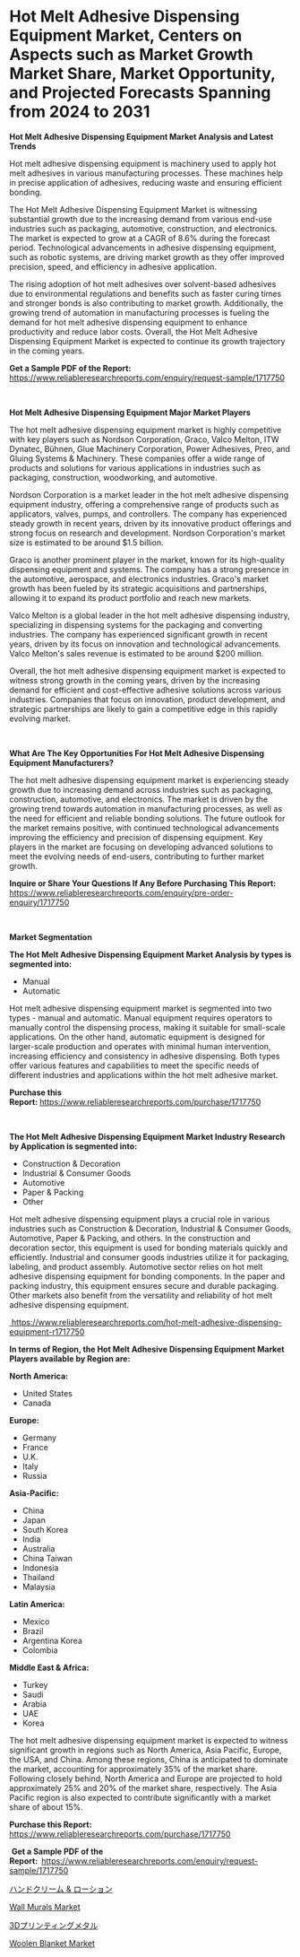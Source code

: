 <p><h1>Hot Melt Adhesive Dispensing Equipment Market, Centers on Aspects such as Market Growth Market Share, Market Opportunity, and Projected Forecasts Spanning from 2024 to 2031</h1></p><p><strong>Hot Melt Adhesive Dispensing Equipment Market Analysis and Latest Trends</strong></p>
<p><p>Hot melt adhesive dispensing equipment is machinery used to apply hot melt adhesives in various manufacturing processes. These machines help in precise application of adhesives, reducing waste and ensuring efficient bonding.</p><p>The Hot Melt Adhesive Dispensing Equipment Market is witnessing substantial growth due to the increasing demand from various end-use industries such as packaging, automotive, construction, and electronics. The market is expected to grow at a CAGR of 8.6% during the forecast period. Technological advancements in adhesive dispensing equipment, such as robotic systems, are driving market growth as they offer improved precision, speed, and efficiency in adhesive application.</p><p>The rising adoption of hot melt adhesives over solvent-based adhesives due to environmental regulations and benefits such as faster curing times and stronger bonds is also contributing to market growth. Additionally, the growing trend of automation in manufacturing processes is fueling the demand for hot melt adhesive dispensing equipment to enhance productivity and reduce labor costs. Overall, the Hot Melt Adhesive Dispensing Equipment Market is expected to continue its growth trajectory in the coming years.</p></p>
<p><strong>Get a Sample PDF of the Report:&nbsp;</strong> <a href="https://www.reliableresearchreports.com/enquiry/request-sample/1717750">https://www.reliableresearchreports.com/enquiry/request-sample/1717750</a></p>
<p>&nbsp;</p>
<p><strong>Hot Melt Adhesive Dispensing Equipment Major Market Players</strong></p>
<p><p>The hot melt adhesive dispensing equipment market is highly competitive with key players such as Nordson Corporation, Graco, Valco Melton, ITW Dynatec, Bühnen, Glue Machinery Corporation, Power Adhesives, Preo, and Gluing Systems & Machinery. These companies offer a wide range of products and solutions for various applications in industries such as packaging, construction, woodworking, and automotive.</p><p>Nordson Corporation is a market leader in the hot melt adhesive dispensing equipment industry, offering a comprehensive range of products such as applicators, valves, pumps, and controllers. The company has experienced steady growth in recent years, driven by its innovative product offerings and strong focus on research and development. Nordson Corporation's market size is estimated to be around $1.5 billion.</p><p>Graco is another prominent player in the market, known for its high-quality dispensing equipment and systems. The company has a strong presence in the automotive, aerospace, and electronics industries. Graco's market growth has been fueled by its strategic acquisitions and partnerships, allowing it to expand its product portfolio and reach new markets.</p><p>Valco Melton is a global leader in the hot melt adhesive dispensing industry, specializing in dispensing systems for the packaging and converting industries. The company has experienced significant growth in recent years, driven by its focus on innovation and technological advancements. Valco Melton's sales revenue is estimated to be around $200 million.</p><p>Overall, the hot melt adhesive dispensing equipment market is expected to witness strong growth in the coming years, driven by the increasing demand for efficient and cost-effective adhesive solutions across various industries. Companies that focus on innovation, product development, and strategic partnerships are likely to gain a competitive edge in this rapidly evolving market.</p></p>
<p>&nbsp;</p>
<p><strong>What Are The Key Opportunities For Hot Melt Adhesive Dispensing Equipment Manufacturers?</strong></p>
<p><p>The hot melt adhesive dispensing equipment market is experiencing steady growth due to increasing demand across industries such as packaging, construction, automotive, and electronics. The market is driven by the growing trend towards automation in manufacturing processes, as well as the need for efficient and reliable bonding solutions. The future outlook for the market remains positive, with continued technological advancements improving the efficiency and precision of dispensing equipment. Key players in the market are focusing on developing advanced solutions to meet the evolving needs of end-users, contributing to further market growth.</p></p>
<p><strong>Inquire or Share Your Questions If Any Before Purchasing This Report:</strong> <a href="https://www.reliableresearchreports.com/enquiry/pre-order-enquiry/1717750">https://www.reliableresearchreports.com/enquiry/pre-order-enquiry/1717750</a></p>
<p>&nbsp;</p>
<p><strong>Market Segmentation</strong></p>
<p><strong>The Hot Melt Adhesive Dispensing Equipment Market Analysis by types is segmented into:</strong></p>
<p><ul><li>Manual</li><li>Automatic</li></ul></p>
<p><p>Hot melt adhesive dispensing equipment market is segmented into two types - manual and automatic. Manual equipment requires operators to manually control the dispensing process, making it suitable for small-scale applications. On the other hand, automatic equipment is designed for larger-scale production and operates with minimal human intervention, increasing efficiency and consistency in adhesive dispensing. Both types offer various features and capabilities to meet the specific needs of different industries and applications within the hot melt adhesive market.</p></p>
<p><strong>Purchase this Report:&nbsp;</strong><a href="https://www.reliableresearchreports.com/purchase/1717750">https://www.reliableresearchreports.com/purchase/1717750</a></p>
<p>&nbsp;</p>
<p><strong>The Hot Melt Adhesive Dispensing Equipment Market Industry Research by Application is segmented into:</strong></p>
<p><ul><li>Construction & Decoration</li><li>Industrial & Consumer Goods</li><li>Automotive</li><li>Paper & Packing</li><li>Other</li></ul></p>
<p><p>Hot melt adhesive dispensing equipment plays a crucial role in various industries such as Construction & Decoration, Industrial & Consumer Goods, Automotive, Paper & Packing, and others. In the construction and decoration sector, this equipment is used for bonding materials quickly and efficiently. Industrial and consumer goods industries utilize it for packaging, labeling, and product assembly. Automotive sector relies on hot melt adhesive dispensing equipment for bonding components. In the paper and packing industry, this equipment ensures secure and durable packaging. Other markets also benefit from the versatility and reliability of hot melt adhesive dispensing equipment.</p></p>
<p><a href="https://www.reliableresearchreports.com/hot-melt-adhesive-dispensing-equipment-r1717750">&nbsp;https://www.reliableresearchreports.com/hot-melt-adhesive-dispensing-equipment-r1717750</a></p>
<p><strong>In terms of Region, the Hot Melt Adhesive Dispensing Equipment Market Players available by Region are:</strong></p>
<p>
    <p> <strong> North America: </strong>
        <ul>
            <li>United States</li>
            <li>Canada</li>
        </ul>
        </p> 
    <p> <strong> Europe: </strong>
        <ul>
            <li>Germany</li>
            <li>France</li>
            <li>U.K.</li>
            <li>Italy</li>
            <li>Russia</li>
        </ul>
        </p> 
    <p> <strong> Asia-Pacific: </strong>
        <ul>
            <li>China</li>
            <li>Japan</li>
            <li>South Korea</li>
            <li>India</li>
            <li>Australia</li>
            <li>China Taiwan</li>
            <li>Indonesia</li>
            <li>Thailand</li>
            <li>Malaysia</li>
        </ul>
        </p> 
    <p> <strong> Latin America: </strong>
        <ul>
            <li>Mexico</li>
            <li>Brazil</li>
            <li>Argentina Korea</li>
            <li>Colombia</li>
        </ul>
        </p> 
    <p> <strong> Middle East & Africa: </strong>
        <ul>
            <li>Turkey</li>
            <li>Saudi</li>
            <li>Arabia</li>
            <li>UAE</li>
            <li>Korea</li>
        </ul>
    </p>
    </p>
<p><p>The hot melt adhesive dispensing equipment market is expected to witness significant growth in regions such as North America, Asia Pacific, Europe, the USA, and China. Among these regions, China is anticipated to dominate the market, accounting for approximately 35% of the market share. Following closely behind, North America and Europe are projected to hold approximately 25% and 20% of the market share, respectively. The Asia Pacific region is also expected to contribute significantly with a market share of about 15%.</p></p>
<p><strong>Purchase this Report: </strong><a href="https://www.reliableresearchreports.com/purchase/1717750">https://www.reliableresearchreports.com/purchase/1717750</a></p>
<p>&nbsp;<strong>Get a Sample PDF of the Report:&nbsp;&nbsp;</strong><a href="https://www.reliableresearchreports.com/enquiry/request-sample/1717750">https://www.reliableresearchreports.com/enquiry/request-sample/1717750</a></p>
<p><strong></strong></p>
<p><p><a href="https://medium.com/@dixiegrimes2023/%E3%83%8F%E3%83%B3%E3%83%89%E3%82%AF%E3%83%AA%E3%83%BC%E3%83%A0-%E3%83%AD%E3%83%BC%E3%82%B7%E3%83%A7%E3%83%B3%E5%B8%82%E5%A0%B4%E3%81%AF-%E5%B8%82%E5%A0%B4%E3%82%B7%E3%82%A7%E3%82%A2-%E5%B8%82%E5%A0%B4%E3%83%88%E3%83%AC%E3%83%B3%E3%83%89-%E5%B8%82%E5%A0%B4%E6%88%90%E9%95%B7%E3%81%AB%E9%96%A2%E3%81%99%E3%82%8B%E6%83%85%E5%A0%B1%E3%82%92%E6%8F%90%E4%BE%9B%E3%81%97%E3%81%BE%E3%81%99-44a2fd8543a1">ハンドクリーム & ローション</a></p><p><a href="https://www.linkedin.com/pulse/wall-murals-market-report-reveals-latest-trends-growth-opportunities-chluc?trackingId=aHaibzq1CBp8qxTmS%2B1o3w%3D%3D">Wall Murals Market</a></p><p><a href="https://medium.com/@russellrodriguez2727/3d%E5%8D%B0%E5%88%B7%E9%87%91%E5%B1%9E%E5%B8%82%E5%A0%B4%E8%A6%8F%E6%A8%A1-%E5%B8%82%E5%A0%B4%E5%B1%95%E6%9C%9B%E3%81%A8%E5%B8%82%E5%A0%B4%E4%BA%88%E6%B8%AC-2024%E5%B9%B4%E3%81%8B%E3%82%892031%E5%B9%B4-479ab85f0a29">3Dプリンティングメタル</a></p><p><a href="https://www.linkedin.com/pulse/woolen-blanket-market-outlook-industry-overview-forecast-s1zoe?trackingId=bwUX%2BYWR0YKf1gzGaedIFQ%3D%3D">Woolen Blanket Market</a></p></p>